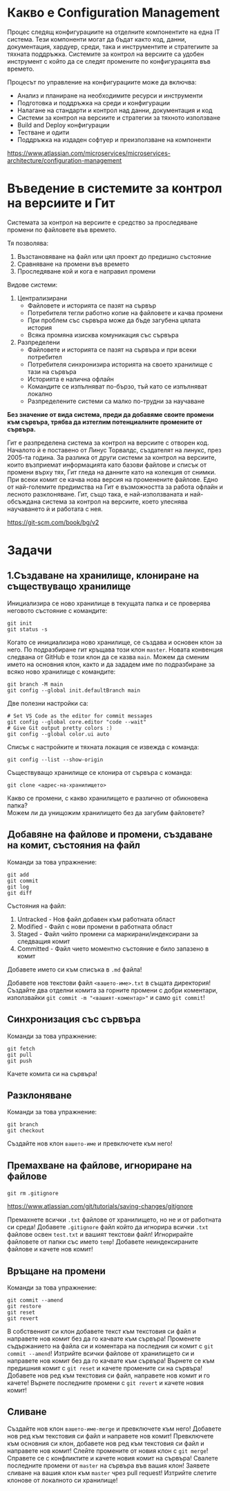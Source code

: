 # Какво е Configuration Management

Процес следящ конфигурациите на отделните компонентите на една IT система.
Тези компоненти могат да бъдат както код, данни, документация, хардуер, среди,
така и инструментите и стратегиите за тяхната поддръжка.
Системите за контрол на версиите са удобен инструмент с който да се следят
промените по конфигурацията във времето.

Процесът по управление на конфигурациите може да включва:
* Анализ и планиране на необходимите ресурси и инструменти
* Подготовка и поддръжка на среди и конфигурации
* Налагане на стандарти и контрол над данни, документация и код
* Системи за контрол на версиите и стратегии за тяхното използване
* Build and Deploy конфигурации
* Тестване и одити
* Поддръжка на издаден софтуер и преизползване на компоненти

https://www.atlassian.com/microservices/microservices-architecture/configuration-management

# Въведение в системите за контрол на версиите и Гит

Системата за контрол на версиите е средство за проследяване промени по
файловете във времето.

Тя позволява:

1. Възстановяване на файл или цял проект до предишно състояние
2. Сравняване на промени във времето
3. Проследяване кой и кога е направил промени

Видове системи:

1. Централизирани
    - Файловете и историята се пазят на сървър
    - Потребителя тегли работно копие на файловете и качва промени
    - При проблем със сървъра може да бъде загубена цялата история
    - Всяка промяна изисква комуникация със сървъра
2. Разпределени
    - Файловете и историята се пазят на сървъра и при всеки потребител
    - Потребителя синхронизира историята на своето хранилище с тази на сървъра
    - Историята е налична офлайн
    - Командите се изпълняват по-бързо, тъй като се изпълняват локално
    - Разпределените системи са малко по-трудни за научаване

**Без значение от вида система, преди да добавяме своите промени към сървъра,
трябва да изтеглим потенциалните промените от сървъра.**

Гит е разпределена система за контрол на версиите с отворен код. Началото ѝ е
поставено от Линус Торвалдс, създателят на линукс, през 2005-та година.
За разлика от други системи за контрол на версиите, които възприемат
информацията като базови файлове и списък от промени върху тях, Гит гледа на
данните като на колекция от снимки. При всеки комит се качва нова версия на
променените файлове. Едно от най-големите предимства на Гит е възможността за
работа офлайн и лесното разклоняване. Гит, също така, е най-използваната и
най-обсъждана система за контрол на версиите, което улеснява научаването ѝ и
работата с нея.

https://git-scm.com/book/bg/v2

# Задачи

## 1.Създаване на хранилище, клониране на съществуващо хранилище

Инициализира се ново хранилище в текущата папка и се проверява неговото
състояние с командите:

```shell
git init
git status -s
```

Когато се инициализира ново хранилище, се създава и основен клон за него.
По подразбиране гит кръщава този клон `master`. Новата конвенция следвана от
GitHub е този клон да се казва `main`. Можем да сменим името на основния клон,
както и да зададем име по подразбиране за всяко ново хранилище с командите:

```shell
git branch -M main
git config --global init.defaultBranch main
```

Две полезни настройки са:

```shell
# Set VS Code as the editor for commit messages
git config --global core.editor "code --wait"
# Give Git output pretty colors :)
git config --global color.ui auto
```

Списък с настройките и тяхната локация се извежда с команда:

```shell
git config --list --show-origin
```

Съществуващо хранилище се клонира от сървъра с команда:

```shell
git clone <адрес-на-хранилището>
```

Какво се промени, с какво хранилището е различно от обикновена папка?  
Можем ли да унищожим хранилището без да загубим файловете?

## Добавяне на файлове и промени, създаване на комит, състояния на файл

Команди за това упражнение:

```shell
git add
git commit
git log
git diff
```

Състояния на файл:
1. Untracked - Нов файл добавен към работната област
2. Modified - Файл с нови промени в работната област
3. Staged - Файл чийто промени са маркирани/индексирани за следващия комит
4. Committed - Файл чието моментно състояние е било запазено в комит

Добавете името си към списъка в `.md` файла!  

Добавете нов текстови файл `<вашето-име>.txt` в същата директория!  
Създайте два отделни комита за горните промени с добри коментари, използвайки
`git commit -m "<вашият-коментар>"` и само `git commit`!  

## Синхронизация със сървъра

Команди за това упражнение:

```shell
git fetch
git pull
git push
```

Качете комита си на сървъра!

## Разклоняване

Команди за това упражнение:

```shell
git branch
git checkout
```

Създайте нов клон `вашето-име` и превключете към него!

## Премахване на файлове, игнориране на файлове

`git rm`
`.gitignore`

https://www.atlassian.com/git/tutorials/saving-changes/gitignore

Премахнете всички `.txt` файлове от хранилището, но не и от работната си среда!
Добавете `.gitignore` файл който да игнорира всички `.txt` файлове освен
`test.txt` и вашият текстови файл!
Игнорирайте файловете от папки със името `temp`!
Добавете неиндексираните файлове и качете нов комит!

## Връщане на промени

Команди за това упражнение:

```shell
git commit --amend
git restore
git reset
git revert
```

В собственият си клон добавете текст към текстовия си файл и направете нов
комит без да го качвате към сървъра!
Променете съдържанието на файла си и коментара на последния си комит с
`git commit --amend`!
Изтрийте всички файлове от хранилището си и направете нов комит
без да го качвате към сървъра!
Върнете се към предишния комит с `git reset` и качете промените си на сървъра!
Добавете нов ред към текстовия си файл, направете нов комит и го качете!
Върнете последните промени с `git revert` и качете новия комит!

## Сливане

Създайте нов клон `вашето-име-merge` и превключете към него!
Добавете нов ред към текстовия си файл и направете нов комит!
Превключете към основния си клон, добавете нов ред към текстовия си файл и
направете нов комит!
Слейте промените от новия клон с `git merge`!
Справете се с конфликтите и качете новия комит на сървъра!
Свалете последните промени от `master` на сървъра във вашия клон!
Заявете сливане на вашия клон към `master` чрез pull request!
Изтрийте слетите клонове от локалното си хранилище!
